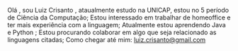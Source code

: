 
<!---
luizcrisantoo/luizcrisantoo is a ✨ special ✨ repository because its `README.md` (this file) appears on your GitHub profile.
You can click the Preview link to take a look at your changes.
--->
Olá , sou Luiz Crisanto , ataualmente estudo na UNICAP, estou no 5 período de Ciência da Computação;
Estou interessado em trabalhar de homeoffice e ter mais experiência com a linguagem;
Atualmente estou aprendendo Java e Python ;
Estou procurando colaborar em algo que seja relacionado as linguagens citadas;
Como chegar até mim:  luiz.crisanto@gmail.com
